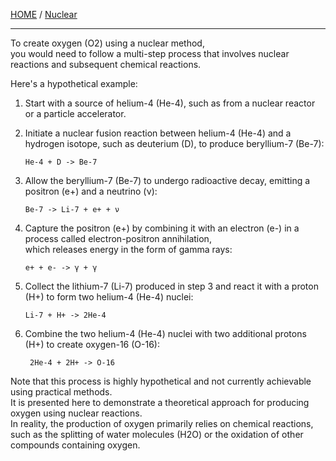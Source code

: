[HOME](/README.md) / [Nuclear](/assets/docs/nuclear/readme.md)    
      
------------------------    
      
To create oxygen (O2) using a nuclear method,    
 you would need to follow a multi-step process that involves nuclear reactions and subsequent chemical reactions.    

  Here's a hypothetical example:    

   1. Start with a source of helium-4 (He-4), such as from a nuclear reactor or a particle accelerator.    

   2. Initiate a nuclear fusion reaction between helium-4 (He-4) and a hydrogen isotope, such as deuterium (D), to produce beryllium-7 (Be-7):    

          He-4 + D -> Be-7    

  3. Allow the beryllium-7 (Be-7) to undergo radioactive decay, emitting a positron (e+) and a neutrino (ν):    

         Be-7 -> Li-7 + e+ + ν    
 
  4. Capture the positron (e+) by combining it with an electron (e-) in a process called electron-positron annihilation,    
      which releases energy in the form of gamma rays:    

         e+ + e- -> γ + γ    

  5. Collect the lithium-7 (Li-7) produced in step 3 and react it with a proton (H+) to form two helium-4 (He-4) nuclei:     

         Li-7 + H+ -> 2He-4    

  6. Combine the two helium-4 (He-4) nuclei with two additional protons (H+) to create oxygen-16 (O-16):     

          2He-4 + 2H+ -> O-16    
    
Note that this process is highly hypothetical and not currently achievable using practical methods.    
It is presented here to demonstrate a theoretical approach for producing oxygen using nuclear reactions.   
In reality, the production of oxygen primarily relies on chemical reactions,    
such as the splitting of water molecules (H2O) or the oxidation of other compounds containing oxygen.   
